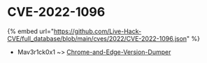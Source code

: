 # CVE-2022-1096
{% embed url="https://github.com/Live-Hack-CVE/full_database/blob/main/cves/2022/CVE-2022-1096.json" %}

* Mav3r1ck0x1 ~> [Chrome-and-Edge-Version-Dumper](https://www.alice-snow.ru/2022/database/cve-2022-1096/chrome-and-edge-version-dumper-mav3r1ck0x1)